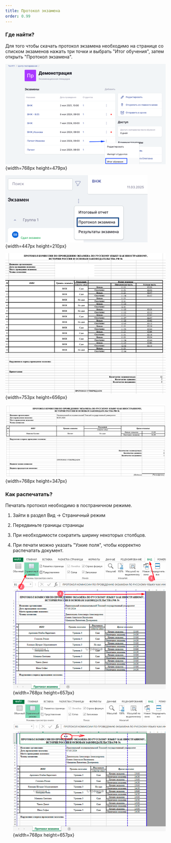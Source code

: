 ```yaml
---
title: Протокол экзамена
order: 0.99
---
```


### Где найти?

Для того чтобы скачать протокол экзамена необходимо на странице со списком экзаменов нажать три точки и выбрать "Итог обучения", затем открыть "Протокол экзамена".

![](./protokol-ekzamena.png){width=768px height=479px}

![](./protokol-ekzamena-2.png){width=447px height=210px}

![](./protokol-ekzamena-3.png "Пример протокола экзамена (ВНЖ, РВП). Начало экзамена - время начала попытки теста. Окончание экзамена - время завершения студентом письменной части (момент завершения прохождения теста)."){width=753px height=656px}

![](./protokol-ekzamena-4.png "Пример протокола экзамена (Патент)"){width=768px height=347px}

### Как распечатать?

Печатать протокол необходимо в постраничном режиме.

1. Зайти в раздел Вид -> Страничный режим

2. Передвиньте границы страницы

3. При необходимости сократить ширину некоторых столбцов.

4. При печати можно указать "Узкие поля", чтобы корректно распечатать документ.

   ![](./protokol-ekzamena-5.png){width=768px height=657px}

   ![](./protokol-ekzamena-6.png){width=768px height=657px}
